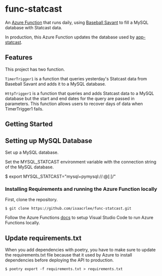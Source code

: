 # func-statcast
An [Azure Function](https://docs.microsoft.com/en-us/azure/azure-functions/) that runs daily, using [Baseball Savant](https://baseballsavant.mlb.com/statcast_search) to fill a MySQL database with Statcast data.

In production, this Azure Function updates the database used by [app-statcast](https://github.com/isaacrlee/app-statcast).

## Features
This project has two function.

`TimerTrigger1` is a function that queries yesterday's Statcast data from Baseball Savant and adds it to a MySQL database.

`HttpTrigger1` is a function that queries and adds Statcast data to a MySQL database but the start and end dates for the query are passed in parameters. This function allows users to recover days of data when TimerTrigger1 fails.

## Getting Started

## Setting up MySQL Database
Set up a MySQL database.

Set the MYSQL_STATCAST environment variable with the connection string of the MySQL database.

$ export MYSQL_STATCAST="mysql+pymysql://<user>:<password>@<host>[:<port>]/<dbname>"

### Installing Requirements and running the Azure Function locally
First, clone the repository.
```
$ git clone https://github.com/isaacrlee/func-statcast.git
```

Follow the Azure Functions [docs](https://docs.microsoft.com/en-us/azure/azure-functions/functions-develop-vs-code?tabs=csharp) to setup Visual Studio Code to run Azure Functions locally.

## Update requirements.txt
When you add dependencies with poetry, you have to make sure to update the requirements.txt file because that it used by Azure to install dependencies before deploying the API to production.
```
$ poetry export -f requirements.txt > requirements.txt
```